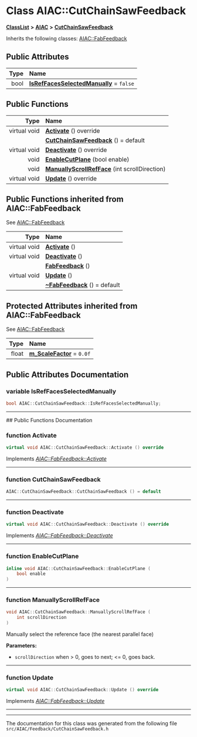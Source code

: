 

# Class AIAC::CutChainSawFeedback



[**ClassList**](annotated.md) **>** [**AIAC**](namespaceAIAC.md) **>** [**CutChainSawFeedback**](classAIAC_1_1CutChainSawFeedback.md)








Inherits the following classes: [AIAC::FabFeedback](classAIAC_1_1FabFeedback.md)






















## Public Attributes

| Type | Name |
| ---: | :--- |
|  bool | [**IsRefFacesSelectedManually**](#variable-isreffacesselectedmanually)   = `false`<br> |
































## Public Functions

| Type | Name |
| ---: | :--- |
| virtual void | [**Activate**](#function-activate) () override<br> |
|   | [**CutChainSawFeedback**](#function-cutchainsawfeedback) () = default<br> |
| virtual void | [**Deactivate**](#function-deactivate) () override<br> |
|  void | [**EnableCutPlane**](#function-enablecutplane) (bool enable) <br> |
|  void | [**ManuallyScrollRefFace**](#function-manuallyscrollrefface) (int scrollDirection) <br> |
| virtual void | [**Update**](#function-update) () override<br> |


## Public Functions inherited from AIAC::FabFeedback

See [AIAC::FabFeedback](classAIAC_1_1FabFeedback.md)

| Type | Name |
| ---: | :--- |
| virtual void | [**Activate**](classAIAC_1_1FabFeedback.md#function-activate) () <br> |
| virtual void | [**Deactivate**](classAIAC_1_1FabFeedback.md#function-deactivate) () <br> |
|   | [**FabFeedback**](classAIAC_1_1FabFeedback.md#function-fabfeedback) () <br> |
| virtual void | [**Update**](classAIAC_1_1FabFeedback.md#function-update) () <br> |
|   | [**~FabFeedback**](classAIAC_1_1FabFeedback.md#function-fabfeedback) () = default<br> |
















## Protected Attributes inherited from AIAC::FabFeedback

See [AIAC::FabFeedback](classAIAC_1_1FabFeedback.md)

| Type | Name |
| ---: | :--- |
|  float | [**m\_ScaleFactor**](classAIAC_1_1FabFeedback.md#variable-m_scalefactor)   = `0.0f`<br> |






































## Public Attributes Documentation




### variable IsRefFacesSelectedManually 

```C++
bool AIAC::CutChainSawFeedback::IsRefFacesSelectedManually;
```




<hr>
## Public Functions Documentation




### function Activate 

```C++
virtual void AIAC::CutChainSawFeedback::Activate () override
```



Implements [*AIAC::FabFeedback::Activate*](classAIAC_1_1FabFeedback.md#function-activate)


<hr>



### function CutChainSawFeedback 

```C++
AIAC::CutChainSawFeedback::CutChainSawFeedback () = default
```




<hr>



### function Deactivate 

```C++
virtual void AIAC::CutChainSawFeedback::Deactivate () override
```



Implements [*AIAC::FabFeedback::Deactivate*](classAIAC_1_1FabFeedback.md#function-deactivate)


<hr>



### function EnableCutPlane 

```C++
inline void AIAC::CutChainSawFeedback::EnableCutPlane (
    bool enable
) 
```




<hr>



### function ManuallyScrollRefFace 

```C++
void AIAC::CutChainSawFeedback::ManuallyScrollRefFace (
    int scrollDirection
) 
```



Manually select the reference face (the nearest parallel face) 

**Parameters:**


* `scrollDirection` when &gt; 0, goes to next; &lt;= 0, goes back. 




        

<hr>



### function Update 

```C++
virtual void AIAC::CutChainSawFeedback::Update () override
```



Implements [*AIAC::FabFeedback::Update*](classAIAC_1_1FabFeedback.md#function-update)


<hr>

------------------------------
The documentation for this class was generated from the following file `src/AIAC/Feedback/CutChainSawFeedback.h`

